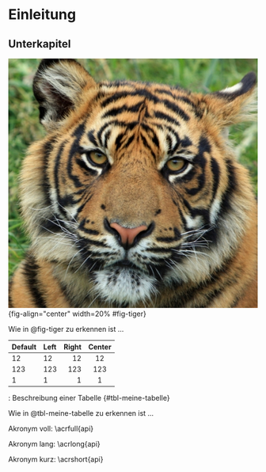 # Einleitung

## Unterkapitel

![Beschreibung einer Grafik](images/tiger.jpg){fig-align="center" width=20% #fig-tiger}

Wie in @fig-tiger zu erkennen ist ...

| Default | Left | Right | Center |
|---------|:-----|------:|:------:|
| 12      | 12   |    12 |   12   |
| 123     | 123  |   123 |  123   |
| 1       | 1    |     1 |   1    |

: Beschreibung einer Tabelle {#tbl-meine-tabelle}

Wie in @tbl-meine-tabelle zu erkennen ist ...

Akronym voll: \acrfull{api}

Akronym lang: \acrlong{api}

Akronym kurz: \acrshort{api}
